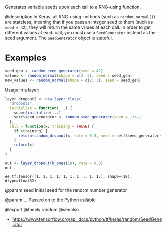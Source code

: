 Generates variable seeds upon each call to a RNG-using function.

@description
In Keras, all RNG-using methods (such as `random_normal()`)
are stateless, meaning that if you pass an integer seed to them
(such as `seed = 42`), they will return the same values at each call.
In order to get different values at each call, you must use a
`SeedGenerator` instead as the seed argument. The `SeedGenerator`
object is stateful.

# Examples

```r
seed_gen <- random_seed_generator(seed = 42)
values <- random_normal(shape = c(2, 3), seed = seed_gen)
new_values <- random_normal(shape = c(2, 3), seed = seed_gen)
```

Usage in a layer:


```r
layer_dropout2 <- new_layer_class(
  "dropout2",
  initialize = function(...) {
    super$initialize(...)
    self$seed_generator <- random_seed_generator(seed = 1337)
  },
  call = function(x, training = FALSE) {
    if (training) {
      return(random_dropout(x, rate = 0.5, seed = self$seed_generator))
    }
    return(x)
  }
)

out <- layer_dropout(k_ones(10), rate = 0.8)
out
```

```
## tf.Tensor([1. 1. 1. 1. 1. 1. 1. 1. 1. 1.], shape=(10), dtype=float32)
```

@param seed
Initial seed for the random number generator

@param ...
Passed on to the Python callable

@export
@family random
@seealso
+ <https://www.tensorflow.org/api_docs/python/tf/keras/random/SeedGenerator>

